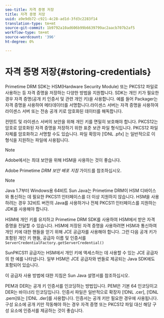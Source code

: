 ```yaml
---
seo-title: 자격 증명 저장
title: 자격 증명 저장
uuid: a9e9db72-c921-4c28-ad1d-3fd3c2283f14
translation-type: tm+mt
source-git-commit: 1b9792a10ad606b99b6639799ac2aacb707b2af5
workflow-type: tm+mt
source-wordcount: '396'
ht-degree: 0%

---
```



# 자격 증명 저장{#storing-credentials}

Primetime DRM SDK는 HSM(Hardware Security Module) 또는 PKCS12 파일로 사용하는 등 자격 증명을 저장하는 다양한 방법을 지원합니다. SDK는 개인 키가 필요한 경우 자격 증명(공개 키 인증서 및 관련 개인 키)을 사용합니다. 예를 들어 Packager는 자격 증명을 사용하여 메타데이터를 서명합니다.라이센스 서버는 자격 증명을 사용하여 라이센스 서버 또는 전송 공개 키로 암호화된 데이터를 해독합니다.

컨텐트 및 라이센스 서버의 보안을 위해 개인 키를 면밀히 보호해야 합니다. PKCS12는 암호로 암호화된 자격 증명을 저장하기 위한 표준 보관 파일 형식입니다. PKCS12 파일 자체를 암호화하고 서명할 수도 있습니다. 파일 확장자 [!DNL .pfx] 는 일반적으로 이 형식을 지원하는 파일에 사용됩니다.

>[!NOTE]
>
>Adobe에서는 최대 보안을 위해 HSM을 사용하는 것이 좋습니다.
>
>Adobe Primetime *DRM 보안 배포 지침* 가이드를 참조하십시오.

>[!NOTE]
>
>Java 1.7부터 Windows용 64비트 Sun Java는 Primetime DRM이 HSM 디바이스와 통신하는 데 필요한 PKCS11 인터페이스를 더 이상 지원하지 않습니다. HSM을 사용하려는 경우 32비트 버전의 Java를 사용하거나 전체 PKCS11 인터페이스를 지원하는 JDK를 사용해야 합니다.

HSM에 개인 키를 유지하고 Primetime DRM SDK를 사용하여 HSM에서 받은 자격 증명을 전달할 수 있습니다. HSM에 저장된 자격 증명을 사용하려면 HSM과 통신하여 개인 키에 대한 핸들을 얻기 위해 JCE 공급자를 사용해야 합니다. 그런 다음 공개 키가 포함된 개인 키 핸들, 공급자 이름 및 인증서를 `ServerCredentialFactory.getServerCredential()`

SunPKCS11 공급자는 HSM에서 개인 키에 액세스하는 데 사용할 수 있는 JCE 공급자의 한 예를 나타냅니다. 일부 HSM은 JCE 공급자와 번들로 제공되는 Java SDK에도 포함되어 있습니다.

이 공급자 사용 방법에 대한 지침은 Sun Java 설명서를 참조하십시오.

PEM과 DER는 공개 키 인증서를 인코딩하는 방법입니다. PEM은 기본 64 인코딩이고 DER는 바이너리 인코딩입니다. 인증서 파일은 일반적으로 확장자 [!DNL .cer], [!DNL .pem]또는 [!DNL .der]를 사용합니다. 인증서는 공개 키만 필요한 경우에 사용됩니다. 구성 요소에 공개 키만 작동해야 하는 경우 자격 증명 또는 PKCS12 파일 대신 해당 구성 요소에 인증서를 제공하는 것이 좋습니다.
